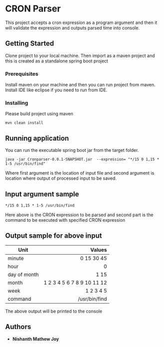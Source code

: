 # CRON Parser

This project accepts a cron expression as a program argument and then it will validate the expression and outputs parsed time into console.

## Getting Started

Clone project to your local machine. Then import as a maven project and this is created as a standalone spring boot project

### Prerequisites

Install maven on your machine and then you can run project from maven. Install IDE like eclipse if you need to run from IDE.


### Installing

Please build project using maven

```
mvn clean install
```

## Running application

You can run the executable spring boot jar from the target folder.

```
java -jar Cronparser-0.0.1-SNAPSHOT.jar  --expression= "*/15 0 1,15 * 1-5 /usr/bin/find"
```

Where first argument is the location of input file and second argument is location where output of processed input to be saved.

## Input argument sample

```
*/15 0 1,15 * 1-5 /usr/bin/find
```
Here above is the CRON expression to be parsed and second part is the command to be executed with specified CRON expression

## Output sample for above input


| Unit        | Values           | 
| ------------- | -----:|
|minute|				0 15 30 45|
|hour|					0|
|day of month|			1 15|
|month	|				1 2 3 4 5 6 7 8 9 10 11 12|
| week	|		1 2 3 4 5|
|command|				/usr/bin/find|

The above output will be printed to the console

## Authors

* **Nishanth Mathew Joy**
